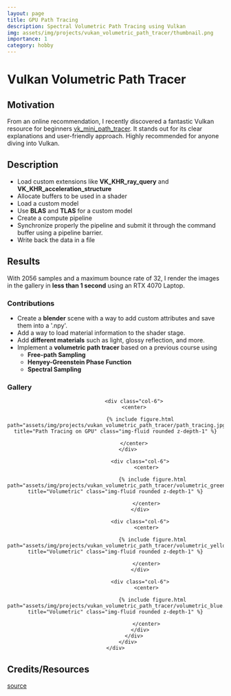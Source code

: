 ```yaml
---
layout: page
title: GPU Path Tracing
description: Spectral Volumetric Path Tracing using Vulkan
img: assets/img/projects/vukan_volumetric_path_tracer/thumbnail.png
importance: 1
category: hobby
---
```


# Vulkan Volumetric Path Tracer

## Motivation

From an online recommendation, I recently discovered a fantastic Vulkan resource for beginners [vk_mini_path_tracer](https://nvpro-samples.github.io/vk_mini_path_tracer/index.html). It stands out for its clear explanations and user-friendly approach. Highly recommended for anyone diving into Vulkan.

## Description

* Load custom extensions like **VK_KHR_ray_query** and **VK_KHR_acceleration_structure**
* Allocate buffers to be used in a shader
* Load a custom model
* Use **BLAS** and **TLAS** for a custom model
* Create a compute pipeline 
* Synchronize properly the pipeline and submit it through the command buffer using a pipeline barrier.
* Write back the data in a file

## Results

With 2056 samples and a maximum bounce rate of 32, I render the images in the gallery in **less than 1 second** using an RTX 4070 Laptop.

### Contributions

* Create a **blender** scene with a way to add custom attributes and save them into a '.npy'.
* Add a way to load material information to the shader stage.
* Add **different materials** such as light, glossy reflection, and more.
* Implement a **volumetric path tracer** based on a previous course using 
    * **Free-path Sampling**
    * **Henyey-Greenstein Phase Function**
    * **Spectral Sampling**

### Gallery

<center>
    <div class="row">
            <div class="col-12">
                <div class="row">

                <div class="col-6">
                <center>

                    {% include figure.html path="assets/img/projects/vukan_volumetric_path_tracer/path_tracing.jpg" title="Path Tracing on GPU" class="img-fluid rounded z-depth-1" %}

                </center>
            </div>

                    <div class="col-6">
                        <center>

                            {% include figure.html path="assets/img/projects/vukan_volumetric_path_tracer/volumetric_green.png" title="Volumetric" class="img-fluid rounded z-depth-1" %}
                            
                        </center>
                    </div>

                    <div class="col-6">
                        <center>

                            {% include figure.html path="assets/img/projects/vukan_volumetric_path_tracer/volumetric_yellow.png" title="Volumetric" class="img-fluid rounded z-depth-1" %}
                            
                        </center>
                    </div>

                    <div class="col-6">
                        <center>

                            {% include figure.html path="assets/img/projects/vukan_volumetric_path_tracer/volumetric_blue.png" title="Volumetric" class="img-fluid rounded z-depth-1" %}
                            
                        </center>
                    </div>
                </div>
            </div>
    </div>
</center>

## Credits/Resources

[source](https://github.com/bolducke/vk_volumetric_path_tracer)

